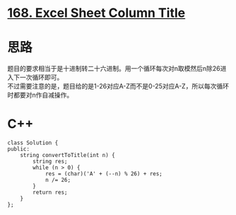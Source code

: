 # [168. Excel Sheet Column Title](https://leetcode.com/problems/excel-sheet-column-title/description/)
# 思路
题目的要求相当于是十进制转二十六进制。用一个循环每次对n取模然后n除26进入下一次循环即可。   
不过需要注意的是，题目给的是1-26对应A-Z而不是0-25对应A-Z，所以每次循环时都要对n作自减操作。
# C++
```
class Solution {
public:
    string convertToTitle(int n) {
        string res;
        while (n > 0) {
            res = (char)('A' + (--n) % 26) + res;
            n /= 26;
        }
        return res;
    }
};
```
